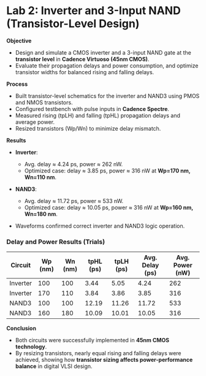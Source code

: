 # Lab 2: Inverter and 3-Input NAND (Transistor-Level Design)

**Objective**  
- Design and simulate a CMOS inverter and a 3-input NAND gate at the **transistor level** in **Cadence Virtuoso (45nm CMOS)**.  
- Evaluate their propagation delays and power consumption, and optimize transistor widths for balanced rising and falling delays.

**Process**  
- Built transistor-level schematics for the inverter and NAND3 using PMOS and NMOS transistors.  
- Configured testbench with pulse inputs in **Cadence Spectre**.  
- Measured rising (tpLH) and falling (tpHL) propagation delays and average power.  
- Resized transistors (Wp/Wn) to minimize delay mismatch.  

**Results**  
- **Inverter**:  
  - Avg. delay ≈ 4.24 ps, power ≈ 262 nW.  
  - Optimized case: delay ≈ 3.85 ps, power ≈ 316 nW at **Wp=170 nm, Wn=110 nm**.  

- **NAND3**:  
  - Avg. delay ≈ 11.72 ps, power ≈ 533 nW.  
  - Optimized case: delay ≈ 10.05 ps, power ≈ 316 nW at **Wp=160 nm, Wn=180 nm**.  

- Waveforms confirmed correct inverter and NAND3 logic operation.     

### Delay and Power Results (Trials)

| Circuit   | Wp (nm) | Wn (nm) | tpHL (ps) | tpLH (ps) | Avg. Delay (ps) | Avg. Power (nW) |
|-----------|---------|---------|-----------|-----------|-----------------|-----------------|
| Inverter  | 100     | 100     | 3.44      | 5.05      | 4.24            | 262             |
| Inverter  | 170     | 110     | 3.84      | 3.86      | 3.85            | 316             |
| NAND3     | 100     | 100     | 12.19     | 11.26     | 11.72           | 533             |
| NAND3     | 160     | 180     | 10.09     | 10.01     | 10.05           | 316             |
  

**Conclusion**  
- Both circuits were successfully implemented in **45nm CMOS technology**.  
- By resizing transistors, nearly equal rising and falling delays were achieved, showing how **transistor sizing affects power-performance balance** in digital VLSI design.  
